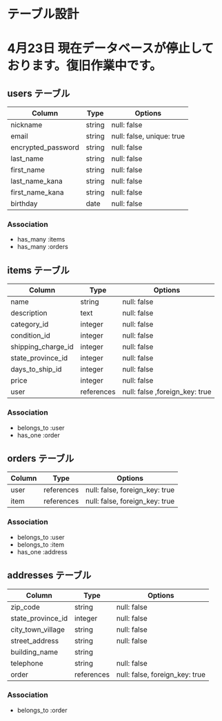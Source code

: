 # テーブル設計
# 4月23日 現在データベースが停止しております。復旧作業中です。

## users テーブル

| Column             | Type   | Options                   |
| ------------------ | ------ | ------------------------- |
| nickname           | string | null: false               |
| email              | string | null: false, unique: true |
| encrypted_password | string | null: false               |
| last_name          | string | null: false               |
| first_name         | string | null: false               |
| last_name_kana     | string | null: false               |
| first_name_kana    | string | null: false               |
| birthday           | date   | null: false               |


### Association

- has_many :items
- has_many :orders

## items テーブル

| Column             | Type       | Options                       |
| ------------------ | ---------- | ----------------------------- |
| name               | string     | null: false                   |
| description        | text       | null: false                   |
| category_id        | integer    | null: false                   |
| condition_id       | integer    | null: false                   |
| shipping_charge_id | integer    | null: false                   |
| state_province_id  | integer    | null: false                   |
| days_to_ship_id    | integer    | null: false                   |
| price              | integer    | null: false                   |
| user               | references | null: false ,foreign_key: true|

### Association

- belongs_to :user
- has_one :order

## orders テーブル

| Column            | Type       | Options                        |
| ----------------- | ---------- | ------------------------------ |
| user              | references | null: false, foreign_key: true |
| item              | references | null: false, foreign_key: true |

### Association

- belongs_to :user
- belongs_to :item
- has_one :address

## addresses テーブル

| Column            | Type       | Options                        |
| ----------------- | ---------- | ------------------------------ |
| zip_code          | string     | null: false                    |
| state_province_id | integer    | null: false                    |
| city_town_village | string     | null: false                    |
| street_address    | string     | null: false                    |
| building_name     | string     |                                |
| telephone         | string     | null: false                    |
| order             | references | null: false, foreign_key: true |

### Association
- belongs_to :order

